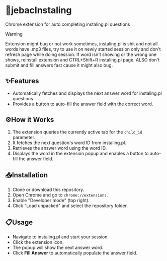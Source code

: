 # 🖕jebacInstaling

Chrome extension for auto completing instaling.pl questions

> [!WARNING]
> Extension might bug or not work sometimes, instaling.pl is shit and not all words have .mp3 files, try to use it on newly started session only and don't refresh page while doing session. If word isn't showing or the wrong one shows, reinstall extension and CTRL+Shift+R instaling.pl page. ALSO don't submit and fill answers fast cause it might also bug.

## ✨Features

- Automatically fetches and displays the next answer word for instaling.pl questions.
- Provides a button to auto-fill the answer field with the correct word.

## ⚙️How it Works

1. The extension queries the currently active tab for the `child_id` parameter.
2. It fetches the next question's word ID from instaling.pl.
3. Retrieves the answer word using the word ID.
4. Displays the word in the extension popup and enables a button to auto-fill the answer field.

## 📥Installation

1. Clone or download this repository.
2. Open Chrome and go to `chrome://extensions`.
3. Enable "Developer mode" (top right).
4. Click "Load unpacked" and select the repository folder.

## 📋Usage

- Navigate to instaling.pl and start your session.
- Click the extension icon.
- The popup will show the next answer word.
- Click **Fill Answer** to automatically populate the answer field.
